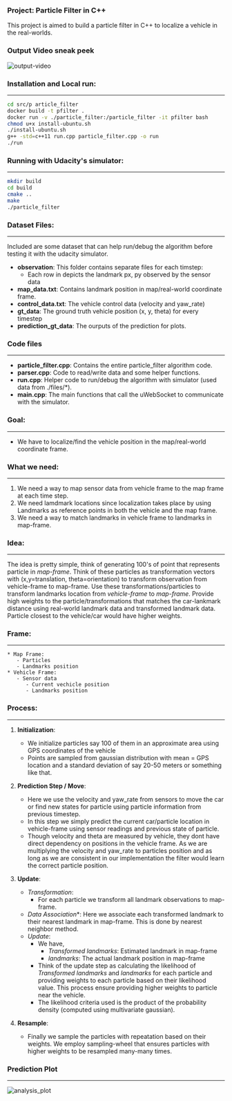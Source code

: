 ### Project: Particle Filter in C++

This project is aimed to build a particle filter in C++ to localize a vehicle in the real-worlds.


### Output Video sneak peek
 
![output-video](https://github.com/Sardhendu/self-driving-vehicle/blob/master/src/particle_filter/images/sneak_peak.gif)

### Installation and Local run:
--------------
```bash
cd src/p article_filter
docker build -t pfilter .
docker run -v ./particle_filter:/particle_filter -it pfilter bash
chmod u+x install-ubuntu.sh
./install-ubuntu.sh
g++ -std=c++11 run.cpp particle_filter.cpp -o run
./run
```


### Running with Udacity's simulator:
---------------
```bash
mkdir build
cd build
cmake ..
make
./particle_filter
```

### Dataset Files:
-------------------
Included are some dataset that can help run/debug the algorithm before testing it with the udacity simulator.

   - **observation**: This folder contains separate files for each timstep:
      - Each row in depicts the landmark px, py observed by the sensor data
   - **map_data.txt**: Contains landmark position in map/real-world coordinate frame.
   - **control_data.txt**: The vehicle control data (velocity and yaw_rate)
   - **gt_data**: The ground truth vehicle position (x, y, theta) for every timestep   
   - **prediction_gt_data**: The ourputs of the prediction for plots.

### Code files
--------------------

   - **particle_filter.cpp**: Contains the entire particle_filter algorithm code.
   - **parser.cpp**: Code to read/write data and some helper functions.
   - **run.cpp**: Helper code to run/debug the algorithm with simulator (used data from ./files/*).
   - **main.cpp**: The main functions that call the uWebSocket to communicate with the simulator.
   

### Goal: 
--------------------
   - We have to localize/find the vehicle position in the map/real-world coordinate frame.

### What we need:
-------------------
   1. We need a way to map sensor data from vehicle frame to the map frame at each time step.
   2. We need lamdmark locations since localization takes place by using Landmarks as reference points in both the vehicle and the map frame.
   3. We need a way to match landmarks in vehicle frame to landmarks in map-frame.

### Idea:
------------------
The idea is pretty simple, think of generating 100's of point that represents particle in *map-frame*. Think of these particles as transformation vectors with (x,y=translation, theta=orientation) to transform observation from vehicle-frame to map-frame. Use these transformations/particles to transform landmarks location from *vehicle-frame* to *map-frame*. Provide high weights to the particle/transformations that matches the car-lankmark distance using real-world landmark data and transformed landmark data. Particle closest to the vehicle/car would have higher weights.    

### Frame:
----------------
    * Map Frame:
       - Particles
       - Landmarks position
    * Vehicle Frame:
       - Sensor data
          - Current vechicle position
          - Landmarks position

### Process:
----------------
1. **Initialization**:
    - We initialize particles say 100 of them in an approximate area using GPS coordinates of the vehicle
    - Points are sampled from gaussian distribution with mean = GPS location and a standard deviation of say 20-50 meters or something like that.

2. **Prediction Step / Move**:
    - Here we use the velocity and yaw_rate from sensors to move the car or find new states for particle using particle information from previous timestep. 
    - In this step we simply predict the current car/particle location in vehicle-frame using sensor readings and previous state of particle.
    - Though velocity and theta are measured by vehicle, they dont have direct dependency on positions in the vehicle frame. As we are multiplying the velocity and yaw_rate to particles position and as long as we are consistent in our implementation the filter would learn the correct particle position.

3. **Update**:
    * *Transformation*:
       - For each particle we transform all landmark observations to map-frame.
    * *Data Association**: Here we associate each transformed landmark to their nearest landmark in map-frame. This is done by nearest neighbor method. 
    * *Update*:
       - We have,
          - *Transformed landmarks*: Estimated landmark in map-frame
          - *landmarks*: The actual landmark position in map-frame
       - Think of the update step as calculating the likelihood of *Transformed landmarks* and *landmarks* for each particle and providing weights to each particle based on their likelihood value. This process ensure providing higher weights to particle near the vehicle.
       - The likelihood criteria used is the product of the probability density (computed using multivariate gaussian).


4. **Resample**:
    - Finally we sample the particles with repeatation based on their weights. We employ sampling-wheel that ensures particles with higher weights to be resampled many-many times.


### Prediction Plot
-------------------

![analysis_plot](https://github.com/Sardhendu/self-driving-vehicle/blob/master/src/particle_filter/images/gt_prediction_plot.png)





